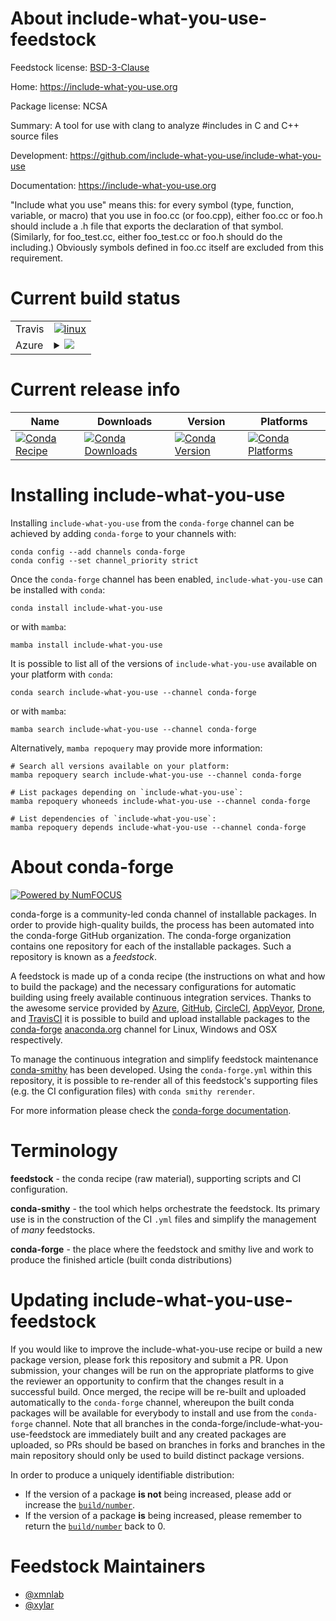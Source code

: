 About include-what-you-use-feedstock
====================================

Feedstock license: [BSD-3-Clause](https://github.com/conda-forge/include-what-you-use-feedstock/blob/main/LICENSE.txt)

Home: https://include-what-you-use.org

Package license: NCSA

Summary: A tool for use with clang to analyze #includes in C and C++ source files

Development: https://github.com/include-what-you-use/include-what-you-use

Documentation: https://include-what-you-use.org

"Include what you use" means this: for every symbol (type, function, variable, or macro)
that you use in foo.cc (or foo.cpp), either foo.cc or foo.h should include a .h file that
exports the declaration of that symbol. (Similarly, for foo_test.cc, either foo_test.cc or foo.h
should do the including.) Obviously symbols defined in foo.cc itself are excluded from this requirement.


Current build status
====================


<table><tr>
    <td>Travis</td>
    <td>
      <a href="https://app.travis-ci.com/conda-forge/include-what-you-use-feedstock">
        <img alt="linux" src="https://img.shields.io/travis/com/conda-forge/include-what-you-use-feedstock/main.svg?label=Linux">
      </a>
    </td>
  </tr>
    
  <tr>
    <td>Azure</td>
    <td>
      <details>
        <summary>
          <a href="https://dev.azure.com/conda-forge/feedstock-builds/_build/latest?definitionId=16079&branchName=main">
            <img src="https://dev.azure.com/conda-forge/feedstock-builds/_apis/build/status/include-what-you-use-feedstock?branchName=main">
          </a>
        </summary>
        <table>
          <thead><tr><th>Variant</th><th>Status</th></tr></thead>
          <tbody><tr>
              <td>linux_64</td>
              <td>
                <a href="https://dev.azure.com/conda-forge/feedstock-builds/_build/latest?definitionId=16079&branchName=main">
                  <img src="https://dev.azure.com/conda-forge/feedstock-builds/_apis/build/status/include-what-you-use-feedstock?branchName=main&jobName=linux&configuration=linux%20linux_64_" alt="variant">
                </a>
              </td>
            </tr><tr>
              <td>linux_aarch64</td>
              <td>
                <a href="https://dev.azure.com/conda-forge/feedstock-builds/_build/latest?definitionId=16079&branchName=main">
                  <img src="https://dev.azure.com/conda-forge/feedstock-builds/_apis/build/status/include-what-you-use-feedstock?branchName=main&jobName=linux&configuration=linux%20linux_aarch64_" alt="variant">
                </a>
              </td>
            </tr><tr>
              <td>osx_64</td>
              <td>
                <a href="https://dev.azure.com/conda-forge/feedstock-builds/_build/latest?definitionId=16079&branchName=main">
                  <img src="https://dev.azure.com/conda-forge/feedstock-builds/_apis/build/status/include-what-you-use-feedstock?branchName=main&jobName=osx&configuration=osx%20osx_64_" alt="variant">
                </a>
              </td>
            </tr><tr>
              <td>osx_arm64</td>
              <td>
                <a href="https://dev.azure.com/conda-forge/feedstock-builds/_build/latest?definitionId=16079&branchName=main">
                  <img src="https://dev.azure.com/conda-forge/feedstock-builds/_apis/build/status/include-what-you-use-feedstock?branchName=main&jobName=osx&configuration=osx%20osx_arm64_" alt="variant">
                </a>
              </td>
            </tr>
          </tbody>
        </table>
      </details>
    </td>
  </tr>
</table>

Current release info
====================

| Name | Downloads | Version | Platforms |
| --- | --- | --- | --- |
| [![Conda Recipe](https://img.shields.io/badge/recipe-include--what--you--use-green.svg)](https://anaconda.org/conda-forge/include-what-you-use) | [![Conda Downloads](https://img.shields.io/conda/dn/conda-forge/include-what-you-use.svg)](https://anaconda.org/conda-forge/include-what-you-use) | [![Conda Version](https://img.shields.io/conda/vn/conda-forge/include-what-you-use.svg)](https://anaconda.org/conda-forge/include-what-you-use) | [![Conda Platforms](https://img.shields.io/conda/pn/conda-forge/include-what-you-use.svg)](https://anaconda.org/conda-forge/include-what-you-use) |

Installing include-what-you-use
===============================

Installing `include-what-you-use` from the `conda-forge` channel can be achieved by adding `conda-forge` to your channels with:

```
conda config --add channels conda-forge
conda config --set channel_priority strict
```

Once the `conda-forge` channel has been enabled, `include-what-you-use` can be installed with `conda`:

```
conda install include-what-you-use
```

or with `mamba`:

```
mamba install include-what-you-use
```

It is possible to list all of the versions of `include-what-you-use` available on your platform with `conda`:

```
conda search include-what-you-use --channel conda-forge
```

or with `mamba`:

```
mamba search include-what-you-use --channel conda-forge
```

Alternatively, `mamba repoquery` may provide more information:

```
# Search all versions available on your platform:
mamba repoquery search include-what-you-use --channel conda-forge

# List packages depending on `include-what-you-use`:
mamba repoquery whoneeds include-what-you-use --channel conda-forge

# List dependencies of `include-what-you-use`:
mamba repoquery depends include-what-you-use --channel conda-forge
```


About conda-forge
=================

[![Powered by
NumFOCUS](https://img.shields.io/badge/powered%20by-NumFOCUS-orange.svg?style=flat&colorA=E1523D&colorB=007D8A)](https://numfocus.org)

conda-forge is a community-led conda channel of installable packages.
In order to provide high-quality builds, the process has been automated into the
conda-forge GitHub organization. The conda-forge organization contains one repository
for each of the installable packages. Such a repository is known as a *feedstock*.

A feedstock is made up of a conda recipe (the instructions on what and how to build
the package) and the necessary configurations for automatic building using freely
available continuous integration services. Thanks to the awesome service provided by
[Azure](https://azure.microsoft.com/en-us/services/devops/), [GitHub](https://github.com/),
[CircleCI](https://circleci.com/), [AppVeyor](https://www.appveyor.com/),
[Drone](https://cloud.drone.io/welcome), and [TravisCI](https://travis-ci.com/)
it is possible to build and upload installable packages to the
[conda-forge](https://anaconda.org/conda-forge) [anaconda.org](https://anaconda.org/)
channel for Linux, Windows and OSX respectively.

To manage the continuous integration and simplify feedstock maintenance
[conda-smithy](https://github.com/conda-forge/conda-smithy) has been developed.
Using the ``conda-forge.yml`` within this repository, it is possible to re-render all of
this feedstock's supporting files (e.g. the CI configuration files) with ``conda smithy rerender``.

For more information please check the [conda-forge documentation](https://conda-forge.org/docs/).

Terminology
===========

**feedstock** - the conda recipe (raw material), supporting scripts and CI configuration.

**conda-smithy** - the tool which helps orchestrate the feedstock.
                   Its primary use is in the construction of the CI ``.yml`` files
                   and simplify the management of *many* feedstocks.

**conda-forge** - the place where the feedstock and smithy live and work to
                  produce the finished article (built conda distributions)


Updating include-what-you-use-feedstock
=======================================

If you would like to improve the include-what-you-use recipe or build a new
package version, please fork this repository and submit a PR. Upon submission,
your changes will be run on the appropriate platforms to give the reviewer an
opportunity to confirm that the changes result in a successful build. Once
merged, the recipe will be re-built and uploaded automatically to the
`conda-forge` channel, whereupon the built conda packages will be available for
everybody to install and use from the `conda-forge` channel.
Note that all branches in the conda-forge/include-what-you-use-feedstock are
immediately built and any created packages are uploaded, so PRs should be based
on branches in forks and branches in the main repository should only be used to
build distinct package versions.

In order to produce a uniquely identifiable distribution:
 * If the version of a package **is not** being increased, please add or increase
   the [``build/number``](https://docs.conda.io/projects/conda-build/en/latest/resources/define-metadata.html#build-number-and-string).
 * If the version of a package **is** being increased, please remember to return
   the [``build/number``](https://docs.conda.io/projects/conda-build/en/latest/resources/define-metadata.html#build-number-and-string)
   back to 0.

Feedstock Maintainers
=====================

* [@xmnlab](https://github.com/xmnlab/)
* [@xylar](https://github.com/xylar/)

